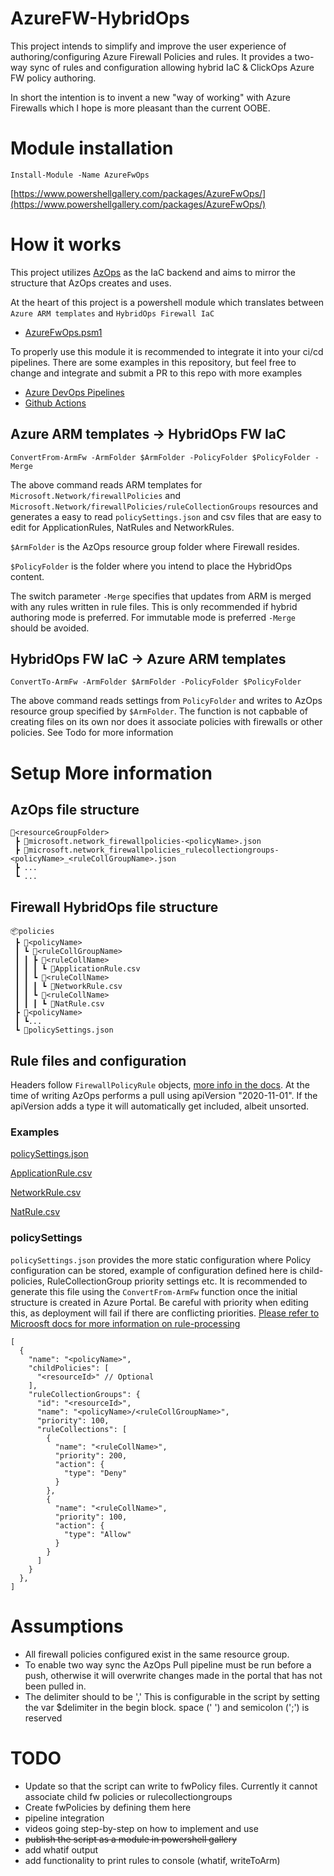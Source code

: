 # AzureFW-HybridOps

This project intends to simplify and improve the user experience of authoring/configuring Azure Firewall Policies and rules.
It provides a two-way sync of rules and configuration allowing hybrid IaC & ClickOps Azure FW policy authoring.

In short the intention is to invent a new "way of working" with Azure Firewalls which I hope is more pleasant than the current OOBE.

# Module installation
```Install-Module -Name AzureFwOps	```

[https://www.powershellgallery.com/packages/AzureFwOps/](https://www.powershellgallery.com/packages/AzureFwOps/)

# How it works

This project utilizes [AzOps](https://github.com/Azure/AzOps) as the IaC backend and aims to mirror the structure that AzOps creates and uses.

At the heart of this project is a powershell module which translates between ``Azure ARM templates`` and ``HybridOps Firewall IaC``

- [AzureFwOps.psm1](/AzureFwOps/AzureFwOps.psm1)

To properly use this module it is recommended to integrate it into your ci/cd pipelines. There are some examples in this repository, but feel free to change and integrate and submit a PR to this repo with more examples

- [Azure DevOps Pipelines](.pipelines/examples/)
- [Github Actions](.github/workflows)

## Azure ARM templates -> HybridOps FW IaC

```
ConvertFrom-ArmFw -ArmFolder $ArmFolder -PolicyFolder $PolicyFolder -Merge
```
The above command reads ARM templates for ``Microsoft.Network/firewallPolicies`` and ``Microsoft.Network/firewallPolicies/ruleCollectionGroups`` resources and generates a easy to read ``policySettings.json`` and csv files that are easy to edit for ApplicationRules, NatRules and NetworkRules.

``$ArmFolder`` is the AzOps resource group folder where Firewall resides.

``$PolicyFolder`` is the folder where you intend to place the HybridOps content.

The switch parameter ``-Merge`` specifies that updates from ARM is merged with any rules written in rule files. This is only recommended if hybrid authoring mode is preferred. For immutable mode is preferred ``-Merge`` should be avoided. 

## HybridOps FW IaC -> Azure ARM templates
```
ConvertTo-ArmFw -ArmFolder $ArmFolder -PolicyFolder $PolicyFolder
```
The above command reads settings from ``PolicyFolder`` and writes to AzOps resource group specified by ``$ArmFolder``. The function is not capbable of creating files on its own nor does it associate policies with firewalls or other policies. See Todo for more information
# Setup More information
## AzOps file structure
```
📂<resourceGroupFolder>
 ┣ 📜microsoft.network_firewallpolicies-<policyName>.json
 ┣ 📜microsoft.network_firewallpolicies_rulecollectiongroups-<policyName>_<ruleCollGroupName>.json
 ┣ ...
 ┗ ...
```

## Firewall HybridOps file structure
```
📦policies
 ┣ 📂<policyName>
 ┃ ┗ 📂<ruleCollGroupName>
 ┃ ┃ ┣ 📂<ruleCollName>
 ┃ ┃ ┃ ┗ 📜ApplicationRule.csv
 ┃ ┃ ┗ 📂<ruleCollName>
 ┃ ┃ ┃ ┗ 📜NetworkRule.csv
 ┃ ┃ ┗ 📂<ruleCollName>
 ┃ ┃ ┃ ┗ 📜NatRule.csv
 ┣ 📂<policyName>
 ┃ ┗...
 ┗ 📜policySettings.json
```
## Rule files and configuration
Headers follow ``FirewallPolicyRule`` objects, [more info in the docs](https://docs.microsoft.com/en-us/azure/templates/microsoft.network/firewallpolicies/rulecollectiongroups?pivots=deployment-language-arm-template#firewallpolicyrule-objects-1).
 At the time of writing AzOps performs a pull using apiVersion "2020-11-01". If the apiVersion adds a type it will automatically get included, albeit unsorted.

### Examples
[policySettings.json](/policies/policySettings.json)

[ApplicationRule.csv](/policies/fwpolicy/rulecollgroup/app-rulecoll/ApplicationRule.csv)

[NetworkRule.csv](/policies/fwpolicy/rulecollgroup/net-rulecoll/NetworkRule.csv)

[NatRule.csv](/policies/fwpolicy/rulecollgroup/net-rulecoll/NatRule.csv)



### policySettings
``policySettings.json`` provides the more static configuration where Policy configuration can be stored, example of configuration defined here is child-policies, RuleCollectionGroup priority settings etc.
It is recommended to generate this file using the ``ConvertFrom-ArmFw`` function once the initial structure is created in Azure Portal.
Be careful with priority when editing this, as deployment will fail if there are conflicting priorities.
[Please refer to Microosft docs for more information on rule-processing](https://docs.microsoft.com/en-us/azure/firewall/rule-processing)

```
[
  {
    "name": "<policyName>",
    "childPolicies": [
      "<resourceId>" // Optional
    ],
    "ruleCollectionGroups": {
      "id": "<resourceId>",
      "name": "<policyName>/<ruleCollGroupName>",
      "priority": 100,
      "ruleCollections": [
        {
          "name": "<ruleCollName>",
          "priority": 200,
          "action": {
            "type": "Deny"
          }
        },
        {
          "name": "<ruleCollName>",
          "priority": 100,
          "action": {
            "type": "Allow"
          }
        }
      ]
    }
  },
]

```


# Assumptions
 - All firewall policies configured exist in the same resource group.
 - To enable two way sync the AzOps Pull pipeline must be run before a push, otherwise it will overwrite changes made in the portal that has not been pulled in.
 - The delimiter should to be ',' This is configurable in the script by setting the var $delimiter in the begin block. space (' ') and semicolon (';') is reserved

# TODO
- Update so that the script can write to fwPolicy files. Currently it cannot associate child fw policies or rulecollectiongroups
- Create fwPolicies by defining them here
- pipeline integration
- videos going step-by-step on how to implement and use
- ~~publish the script as a module in powershell gallery~~
- add whatif output
- add functionality to print rules to console (whatif, writeToArm)